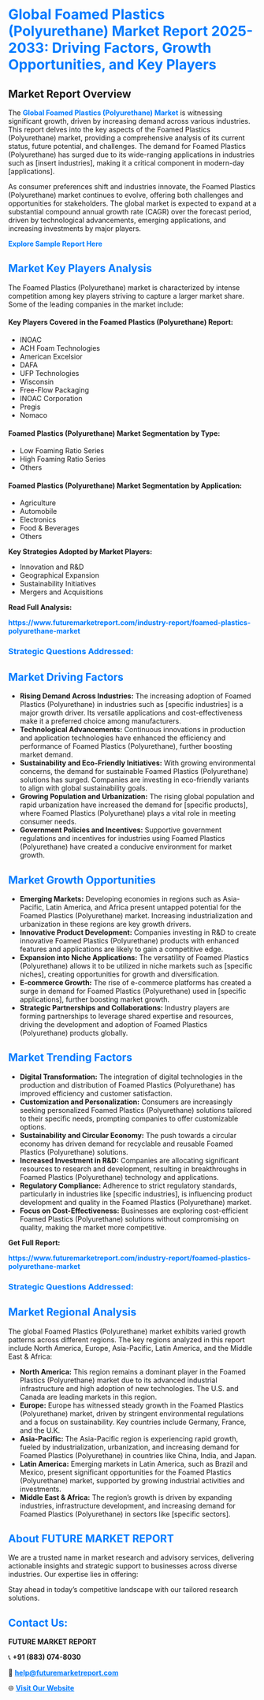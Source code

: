 <h1 style="color: #007BFF;">Global Foamed Plastics (Polyurethane) Market Report 2025-2033: Driving Factors, Growth Opportunities, and Key Players</h1>

<section id="overview">
<h2>Market Report Overview</h2>
<p>The <a href="https://www.futuremarketreport.com/industry-report/foamed-plastics-polyurethane-market" style="color: #007BFF; text-decoration: none;"><strong>Global Foamed Plastics (Polyurethane) Market</strong></a> is witnessing significant growth, driven by increasing demand across various industries. This report delves into the key aspects of the Foamed Plastics (Polyurethane) market, providing a comprehensive analysis of its current status, future potential, and challenges. The demand for Foamed Plastics (Polyurethane) has surged due to its wide-ranging applications in industries such as [insert industries], making it a critical component in modern-day [applications].</p>
<p>As consumer preferences shift and industries innovate, the Foamed Plastics (Polyurethane) market continues to evolve, offering both challenges and opportunities for stakeholders. The global market is expected to expand at a substantial compound annual growth rate (CAGR) over the forecast period, driven by technological advancements, emerging applications, and increasing investments by major players.</p>
</section>

<section id="overview">
<p><a href="https://www.futuremarketreport.com/request-sample/reportId=62941" style="color: #007BFF; text-decoration: none;"><strong>Explore Sample Report Here</strong></a></p>
</section>

<section id="key-players">
<h2 style="color: #007BFF;">Market Key Players Analysis</h2>
<p>The Foamed Plastics (Polyurethane) market is characterized by intense competition among key players striving to capture a larger market share. Some of the leading companies in the market include:</p>
<h4>Key Players Covered in the Foamed Plastics (Polyurethane) Report:</h4>
<ul><li>INOAC</li><li>ACH Foam Technologies</li><li>American Excelsior</li><li>DAFA</li><li>UFP Technologies</li><li>Wisconsin</li><li>Free-Flow Packaging</li><li>INOAC Corporation</li><li>Pregis</li><li>Nomaco</li></ul>
<h4>Foamed Plastics (Polyurethane) Market Segmentation by Type:</h4>
<ul><li>Low Foaming Ratio Series</li><li>High Foaming Ratio Series</li><li>Others</li></ul>

<h4>Foamed Plastics (Polyurethane) Market Segmentation by Application:</h4>
<ul><li>Agriculture</li><li>Automobile</li><li>Electronics</li><li>Food &amp; Beverages</li><li>Others</li></ul>
<p><strong>Key Strategies Adopted by Market Players:</strong></p>
<ul>
<li>Innovation and R&D</li>
<li>Geographical Expansion</li>
<li>Sustainability Initiatives</li>
<li>Mergers and Acquisitions</li>
</ul>
</section>

<section>
<p><strong>Read Full Analysis: </strong></p><a href="https://www.futuremarketreport.com/industry-report/foamed-plastics-polyurethane-market" style="color: #007BFF; text-decoration: none;"><strong>https://www.futuremarketreport.com/industry-report/foamed-plastics-polyurethane-market</strong></a>
<h3 style="color: #007BFF;">Strategic Questions Addressed:</h3>
</section>

<section id="driving-factors">
<h2 style="color: #007BFF;">Market Driving Factors</h2>
<ul>
<li><strong>Rising Demand Across Industries:</strong> The increasing adoption of Foamed Plastics (Polyurethane) in industries such as [specific industries] is a major growth driver. Its versatile applications and cost-effectiveness make it a preferred choice among manufacturers.</li>
<li><strong>Technological Advancements:</strong> Continuous innovations in production and application technologies have enhanced the efficiency and performance of Foamed Plastics (Polyurethane), further boosting market demand.</li>
<li><strong>Sustainability and Eco-Friendly Initiatives:</strong> With growing environmental concerns, the demand for sustainable Foamed Plastics (Polyurethane) solutions has surged. Companies are investing in eco-friendly variants to align with global sustainability goals.</li>
<li><strong>Growing Population and Urbanization:</strong> The rising global population and rapid urbanization have increased the demand for [specific products], where Foamed Plastics (Polyurethane) plays a vital role in meeting consumer needs.</li>
<li><strong>Government Policies and Incentives:</strong> Supportive government regulations and incentives for industries using Foamed Plastics (Polyurethane) have created a conducive environment for market growth.</li>
</ul>
</section>

<section id="growth-opportunities">
<h2 style="color: #007BFF;">Market Growth Opportunities</h2>
<ul>
<li><strong>Emerging Markets:</strong> Developing economies in regions such as Asia-Pacific, Latin America, and Africa present untapped potential for the Foamed Plastics (Polyurethane) market. Increasing industrialization and urbanization in these regions are key growth drivers.</li>
<li><strong>Innovative Product Development:</strong> Companies investing in R&D to create innovative Foamed Plastics (Polyurethane) products with enhanced features and applications are likely to gain a competitive edge.</li>
<li><strong>Expansion into Niche Applications:</strong> The versatility of Foamed Plastics (Polyurethane) allows it to be utilized in niche markets such as [specific niches], creating opportunities for growth and diversification.</li>
<li><strong>E-commerce Growth:</strong> The rise of e-commerce platforms has created a surge in demand for Foamed Plastics (Polyurethane) used in [specific applications], further boosting market growth.</li>
<li><strong>Strategic Partnerships and Collaborations:</strong> Industry players are forming partnerships to leverage shared expertise and resources, driving the development and adoption of Foamed Plastics (Polyurethane) products globally.</li>
</ul>
</section>

<section id="trending-factors">
<h2 style="color: #007BFF;">Market Trending Factors</h2>
<ul>
<li><strong>Digital Transformation:</strong> The integration of digital technologies in the production and distribution of Foamed Plastics (Polyurethane) has improved efficiency and customer satisfaction.</li>
<li><strong>Customization and Personalization:</strong> Consumers are increasingly seeking personalized Foamed Plastics (Polyurethane) solutions tailored to their specific needs, prompting companies to offer customizable options.</li>
<li><strong>Sustainability and Circular Economy:</strong> The push towards a circular economy has driven demand for recyclable and reusable Foamed Plastics (Polyurethane) solutions.</li>
<li><strong>Increased Investment in R&D:</strong> Companies are allocating significant resources to research and development, resulting in breakthroughs in Foamed Plastics (Polyurethane) technology and applications.</li>
<li><strong>Regulatory Compliance:</strong> Adherence to strict regulatory standards, particularly in industries like [specific industries], is influencing product development and quality in the Foamed Plastics (Polyurethane) market.</li>
<li><strong>Focus on Cost-Effectiveness:</strong> Businesses are exploring cost-efficient Foamed Plastics (Polyurethane) solutions without compromising on quality, making the market more competitive.</li>
</ul>
</section>

<section>
<p><strong>Get Full Report: </strong></p><a href="https://www.futuremarketreport.com/industry-report/foamed-plastics-polyurethane-market" style="color: #007BFF; text-decoration: none;"><strong>https://www.futuremarketreport.com/industry-report/foamed-plastics-polyurethane-market</strong></a>
<h3 style="color: #007BFF;">Strategic Questions Addressed:</h3>
</section>


<section id="regional-analysis">
<h2 style="color: #007BFF;">Market Regional Analysis</h2>
<p>The global Foamed Plastics (Polyurethane) market exhibits varied growth patterns across different regions. The key regions analyzed in this report include North America, Europe, Asia-Pacific, Latin America, and the Middle East & Africa:</p>
<ul>
<li><strong>North America:</strong> This region remains a dominant player in the Foamed Plastics (Polyurethane) market due to its advanced industrial infrastructure and high adoption of new technologies. The U.S. and Canada are leading markets in this region.</li>
<li><strong>Europe:</strong> Europe has witnessed steady growth in the Foamed Plastics (Polyurethane) market, driven by stringent environmental regulations and a focus on sustainability. Key countries include Germany, France, and the U.K.</li>
<li><strong>Asia-Pacific:</strong> The Asia-Pacific region is experiencing rapid growth, fueled by industrialization, urbanization, and increasing demand for Foamed Plastics (Polyurethane) in countries like China, India, and Japan.</li>
<li><strong>Latin America:</strong> Emerging markets in Latin America, such as Brazil and Mexico, present significant opportunities for the Foamed Plastics (Polyurethane) market, supported by growing industrial activities and investments.</li>
<li><strong>Middle East & Africa:</strong> The region’s growth is driven by expanding industries, infrastructure development, and increasing demand for Foamed Plastics (Polyurethane) in sectors like [specific sectors].</li>
</ul>
</section>

<footer>
<h2 style="color: #007BFF;">About FUTURE MARKET REPORT</h2>
<p>We are a trusted name in market research and advisory services, delivering actionable insights and strategic support to businesses across diverse industries. Our expertise lies in offering:</p>

<p>Stay ahead in today’s competitive landscape with our tailored research solutions.</p>

<h2 style="color: #007BFF;">Contact Us:</h2>
<p><strong>FUTURE MARKET REPORT</strong></p>
<p>📞 <strong>+91 (883) 074-8030</strong></p>
<p>📧 <strong><a href="mailto:help@futuremarketreport.com" style="color: #007BFF;">help@futuremarketreport.com</a></strong></p>
<p>🌐 <strong><a href="https://www.futuremarketreport.com/" style="color: #007BFF;">Visit Our Website</a></strong></p>
</footer>